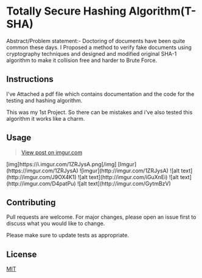 


# Totally Secure Hashing Algorithm(T-SHA)

Abstract/Problem statement:- Doctoring of documents have been quite common these days. I Proposed a method to verify fake documents using cryptography techniques and designed and modified original SHA-1 algorithm to make it collision free and harder to Brute Force.


## Instructions

I've Attached a pdf file which contains documentation and the code for the testing and hashing algorithm.

This was my 1st Project. So there can be mistakes and i've also tested this algorithm it works like a charm.

## Usage
<blockquote class="imgur-embed-pub" lang="en" data-id="1ZRJysA"><a href="https://imgur.com/1ZRJysA">View post on imgur.com</a></blockquote><script async src="//s.imgur.com/min/embed.js" charset="utf-8"></script>
[img]https://i.imgur.com/1ZRJysA.png[/img]
[Imgur](https://imgur.com/1ZRJysA)
![imgur](http://imgur.com/1ZRJysA)
![alt text](http://imgur.com/J9OX4K1)
![alt text](http://imgur.com/iGuXnEi)
![alt text](http://imgur.com/D4patPu)
![alt text](http://imgur.com/GytmBzV)


## Contributing
Pull requests are welcome. For major changes, please open an issue first to discuss what you would like to change.

Please make sure to update tests as appropriate.

## License
[MIT](https://choosealicense.com/licenses/mit/)
